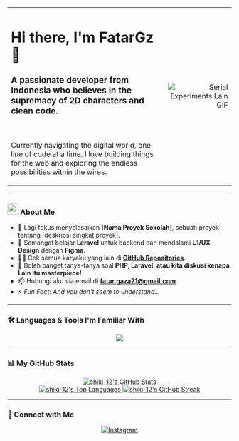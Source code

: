 <table>
  <tr>
    <td width="70%">
      <div align="left">
        <h1>Hi there, I'm FatarGz 👋</h1>
        <h3>A passionate developer from Indonesia who believes in the supremacy of 2D characters and clean code.</h3>
        <br/>
        <p>Currently navigating the digital world, one line of code at a time. I love building things for the web and exploring the endless possibilities within the wires.</p>
      </div>
    </td>
    <td width="30%">
      <div align="right">
        <img src="https://i.gifer.com/B14q.gif" alt="Serial Experiments Lain GIF" />
      </div>
    </td>
  </tr>
</table>

---

### <img src="https://media.giphy.com/media/v1.Y2lkPTc5MGI3NjExd2d4dWw5Z2V1a29uN3JqdXJzY3l6dGRyZ3RxY2w0Zmh2b292b216eCZlcD12MV9pbnRlcm5hbF9naWZfYnlfaWQmY3Q9Zw/Ie2yK9P7V9eZ2/giphy.gif" width="25" /> About Me

* 🔭 Lagi fokus menyelesaikan **[Nama Proyek Sekolah]**, sebuah proyek tentang [deskripsi singkat proyek].
* 🌱 Semangat belajar **Laravel** untuk backend dan mendalami **UI/UX Design** dengan **Figma**.
* 👨‍💻 Cek semua karyaku yang lain di **[GitHub Repositories](https://github.com/shiki-12?tab=repositories)**.
* 💬 Boleh banget tanya-tanya soal **PHP, Laravel, atau kita diskusi kenapa Lain itu masterpiece!**
* 📫 Hubungi aku via email di **fatar.gaza21@gmail.com**.
* ⚡ *Fun Fact*: *And you don't seem to understand...*

---

### 🛠️ Languages & Tools I'm Familiar With

<p align="center">
  <a href="https://skillicons.dev">
    <!-- Ganti ikonnya sesuai skill kamu, cek di skillicons.dev -->
    <img src="https://skillicons.dev/icons?i=laravel,php,html,css,js,react,nextjs,mysql,nginx,figma,photoshop,git,linux&perline=7" />
  </a>
</p>

---

### 📊 My GitHub Stats

<div align="center">

<!-- Username: shiki-12 | Tema: Catppuccin Mocha -->
<a href="https://github.com/anuraghazra/github-readme-stats">
  <img src="https://github-readme-stats.vercel.app/api?username=shiki-12&show_icons=true&theme=catppuccin_mocha&rank_icon=github&count_private=true" alt="shiki-12's GitHub Stats" />
</a>
<br/>
<a href="https://github.com/anuraghazra/github-readme-stats">
  <img src="https://github-readme-stats.vercel.app/api/top-langs/?username=shiki-12&layout=compact&theme=catppuccin_mocha" alt="shiki-12's Top Languages" />
</a>
<a href="https://github.com/DenverCoder1/github-readme-streak-stats">
  <img src="https://github-readme-streak-stats.herokuapp.com?user=shiki-12&theme=catppuccin_mocha&hide_border=true" alt="shiki-12's GitHub Streak" />
</a>

</div>

---

### 🤝 Connect with Me

<p align="center">
  <a href="https://instagram.com/tar_ajasih" target="_blank">
    <img src="https://img.shields.io/badge/Instagram-E4405F?style=for-the-badge&logo=instagram&logoColor=white" alt="Instagram"/>
  </a>
  <!-- Tambahkan media sosial lain jika ada -->
</p>

